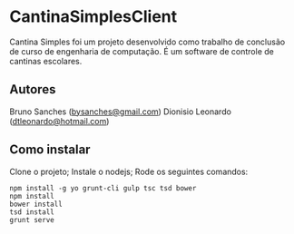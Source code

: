 # CantinaSimplesClient

Cantina Simples foi um projeto desenvolvido como trabalho de conclusão de curso de engenharia de computação. É um software de controle de cantinas escolares.

## Autores

Bruno Sanches (bysanches@gmail.com)
Dionisio Leonardo (dtleonardo@hotmail.com)

## Como instalar

Clone o projeto;
Instale o nodejs;
Rode os seguintes comandos:

```
npm install -g yo grunt-cli gulp tsc tsd bower
npm install
bower install
tsd install
grunt serve
```